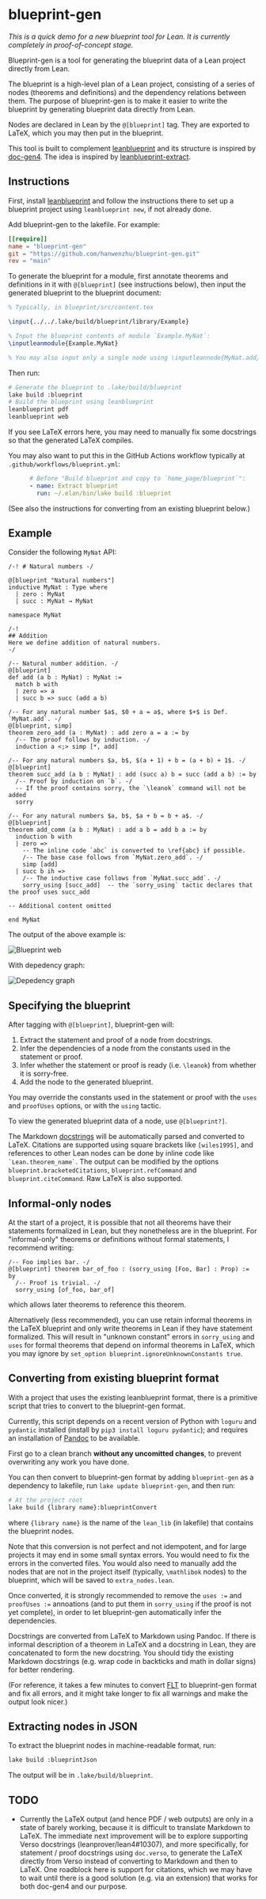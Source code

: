# blueprint-gen

*This is a quick demo for a new blueprint tool for Lean. It is currently completely in proof-of-concept stage.*

Blueprint-gen is a tool for generating the blueprint data of a Lean project directly from Lean.

The blueprint is a high-level plan of a Lean project, consisting of a series of nodes (theorems and definitions) and the dependency relations between them.
The purpose of blueprint-gen is to make it easier to write the blueprint by generating blueprint data directly from Lean.

Nodes are declared in Lean by the `@[blueprint]` tag. They are exported to LaTeX, which you may then put in the blueprint.

This tool is built to complement [leanblueprint](https://github.com/PatrickMassot/leanblueprint) and its structure is inspired by [doc-gen4](https://github.com/leanprover/doc-gen4). The idea is inspired by [leanblueprint-extract](https://github.com/AlexKontorovich/PrimeNumberTheoremAnd/tree/main/leanblueprint-extract).

## Instructions

First, install [leanblueprint](https://github.com/PatrickMassot/leanblueprint) and follow the instructions there to set up a blueprint project using `leanblueprint new`, if not already done.

Add blueprint-gen to the lakefile. For example:

```toml
[[require]]
name = "blueprint-gen"
git = "https://github.com/hanwenzhu/blueprint-gen.git"
rev = "main"
```

To generate the blueprint for a module, first annotate theorems and definitions in it with `@[blueprint]` (see instructions below), then input the generated blueprint to the blueprint document:

```latex
% Typically, in blueprint/src/content.tex

\input{../../.lake/build/blueprint/library/Example}

% Input the blueprint contents of module `Example.MyNat`:
\inputleanmodule{Example.MyNat}

% You may also input only a single node using \inputleannode{MyNat.add}.
```

Then run:

```sh
# Generate the blueprint to .lake/build/blueprint
lake build :blueprint
# Build the blueprint using leanblueprint
leanblueprint pdf
leanblueprint web
```

If you see LaTeX errors here, you may need to manually fix some docstrings so that the generated LaTeX compiles.

You may also want to put this in the GitHub Actions workflow typically at `.github/workflows/blueprint.yml`:

```yaml
      # Before "Build blueprint and copy to `home_page/blueprint`":
      - name: Extract blueprint
        run: ~/.elan/bin/lake build :blueprint
```

(See also the instructions for converting from an existing blueprint below.)

## Example

Consider the following `MyNat` API:

```lean
/-! # Natural numbers -/

@[blueprint "Natural numbers"]
inductive MyNat : Type where
  | zero : MyNat
  | succ : MyNat → MyNat

namespace MyNat

/-!
## Addition
Here we define addition of natural numbers.
-/

/-- Natural number addition. -/
@[blueprint]
def add (a b : MyNat) : MyNat :=
  match b with
  | zero => a
  | succ b => succ (add a b)

/-- For any natural number $a$, $0 + a = a$, where $+$ is Def. `MyNat.add`. -/
@[blueprint, simp]
theorem zero_add (a : MyNat) : add zero a = a := by
  /-- The proof follows by induction. -/
  induction a <;> simp [*, add]

/-- For any natural numbers $a, b$, $(a + 1) + b = (a + b) + 1$. -/
@[blueprint]
theorem succ_add (a b : MyNat) : add (succ a) b = succ (add a b) := by
  /-- Proof by induction on `b`. -/
  -- If the proof contains sorry, the `\leanok` command will not be added
  sorry

/-- For any natural numbers $a, b$, $a + b = b + a$. -/
@[blueprint]
theorem add_comm (a b : MyNat) : add a b = add b a := by
  induction b with
  | zero =>
    -- The inline code `abc` is converted to \ref{abc} if possible.
    /-- The base case follows from `MyNat.zero_add`. -/
    simp [add]
  | succ b ih =>
    /-- The inductive case follows from `MyNat.succ_add`. -/
    sorry_using [succ_add]  -- the `sorry_using` tactic declares that the proof uses succ_add

-- Additional content omitted

end MyNat
```

The output of the above example is:

![Blueprint web](https://raw.githubusercontent.com/hanwenzhu/blueprint-gen-example/refs/heads/main/images/web.png)

With depedency graph:

![Depedency graph](https://raw.githubusercontent.com/hanwenzhu/blueprint-gen-example/refs/heads/main/images/depgraph.png)

## Specifying the blueprint

After tagging with `@[blueprint]`, blueprint-gen will:

1. Extract the statement and proof of a node from docstrings.
2. Infer the dependencies of a node from the constants used in the statement or proof.
3. Infer whether the statement or proof is ready (i.e. `\leanok`) from whether it is sorry-free.
4. Add the node to the generated blueprint.

You may override the constants used in the statement or proof with the `uses` and `proofUses` options, or with the `using` tactic.

To view the generated blueprint data of a node, use `@[blueprint?]`.

The Markdown [docstrings](https://leanprover-community.github.io/contribute/doc.html) will be automatically parsed and converted to LaTeX.
Citations are supported using square brackets like `[wiles1995]`, and references to other Lean nodes can be done by inline code like `` `Lean.theorem_name` ``. The output can be modified by the options `blueprint.bracketedCitations`, `blueprint.refCommand` and `blueprint.citeCommand`. Raw LaTeX is also supported.

## Informal-only nodes

At the start of a project, it is possible that not all theorems have their statements formalized in Lean,
but they nonetheless are in the blueprint.
For "informal-only" theorems or definitions without formal statements, I recommend writing:

```lean
/-- Foo implies bar. -/
@[blueprint] theorem bar_of_foo : (sorry_using [Foo, Bar] : Prop) := by
  /-- Proof is trivial. -/
  sorry_using [of_foo, bar_of]
```

which allows later theorems to reference this theorem.

Alternatively (less recommended), you can use retain informal theorems in the LaTeX blueprint and only write theorems in Lean if they have statement formalized. This will result in "unknown constant" errors in `sorry_using` and `uses` for formal theorems that depend on informal theorems in LaTeX, which you may ignore by `set_option blueprint.ignoreUnknownConstants true`.

## Converting from existing blueprint format

With a project that uses the existing leanblueprint format, there is a primitive script that tries to convert to the blueprint-gen format.

Currently, this script depends on a recent version of Python with `loguru` and `pydantic` installed (install by `pip3 install loguru pydantic`); and requires an installation of [Pandoc](https://pandoc.org) to be available.

First go to a clean branch **without any uncomitted changes**, to prevent overwriting any work you have done.

You can then convert to blueprint-gen format by adding `blueprint-gen` as a dependency to lakefile, run `lake update blueprint-gen`, and then run:

```sh
# At the project root
lake build {library name}:blueprintConvert
```

where `{library name}` is the name of the `lean_lib` (in lakefile) that contains the blueprint nodes.

Note that this conversion is not perfect and not idempotent, and for large projects it may end in some small syntax errors. You would need to fix the errors in the converted files. You would also need to manually add the nodes that are not in the project itself (typically, `\mathlibok` nodes) to the blueprint, which will be saved to `extra_nodes.lean`.

Once converted, it is strongly recommended to remove the `uses :=` and `proofUses :=` annoations (and to put them in `sorry_using` if the proof is not yet complete),
in order to let blueprint-gen automatically infer the dependencies.

Docstrings are converted from LaTeX to Markdown using Pandoc. If there is informal description of a theorem in LaTeX and a docstring in Lean, they are concatenated to form the new docstring. You should tidy the existing Markdown docstrings (e.g. wrap code in backticks and math in dollar signs) for better rendering.

(For reference, it takes a few minutes to convert [FLT](https://github.com/ImperialCollegeLondon/FLT) to blueprint-gen format and fix all errors, and it might take longer to fix all warnings and make the output look nicer.)

## Extracting nodes in JSON

To extract the blueprint nodes in machine-readable format, run:

```sh
lake build :blueprintJson
```

The output will be in `.lake/build/blueprint`.

## TODO

- Currently the LaTeX output (and hence PDF / web outputs) are only in a state of barely working, because it is difficult to translate Markdown to LaTeX. The immediate next improvement will be to explore supporting Verso docstrings (leanprover/lean4#10307), and more specifically, for statement / proof docstrings using `doc.verso`, to generate the LaTeX directly from Verso instead of converting to Markdown and then to LaTeX. One roadblock here is support for citations, which we may have to wait until there is a good solution (e.g. via an extension) that works for both doc-gen4 and our purpose.
